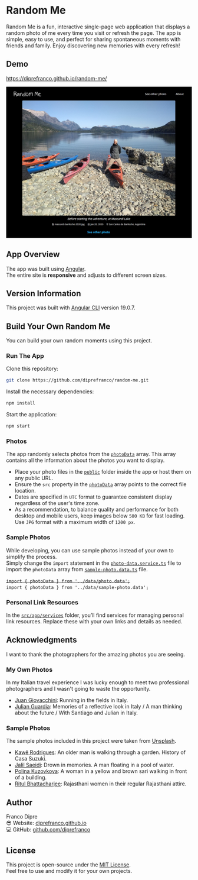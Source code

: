 # Random Me
Random Me is a fun, interactive single-page web application that displays a random photo of me every time you visit or refresh the page. The app is simple, easy to use, and perfect for sharing spontaneous moments with friends and family. Enjoy discovering new memories with every refresh!

## Demo
https://diprefranco.github.io/random-me/

![Website Screenshot](https://github.com/diprefranco/random-me/blob/main-new-readme/public/assets/images/website-screenshot.jpg)

## App Overview
The app was built using [Angular](https://angular.dev/).<br />
The entire site is **responsive** and adjusts to different screen sizes.

## Version Information
This project was built with [Angular CLI](https://github.com/angular/angular-cli) version 19.0.7.

## Build Your Own Random Me
You can build your own random moments using this project.

### Run The App
Clone this repository:

```bash
git clone https://github.com/diprefranco/random-me.git
```

Install the necessary dependencies:

```bash
npm install
```

Start the application:

```bash
npm start
```

### Photos
The app randomly selects photos from the [`photoData`](https://github.com/diprefranco/random-me/blob/main/src/app/data/photo.data.ts) array. This array contains all the information about the photos you want to display.<br />
- Place your photo files in the [`public`](https://github.com/diprefranco/random-me/tree/main/public) folder inside the app or host them on any public URL.
- Ensure the `src` property in the [`photoData`](https://github.com/diprefranco/random-me/blob/main/src/app/data/photo.data.ts) array points to the correct file location.
- Dates are specified in `UTC` format to guarantee consistent display regardless of the user's time zone.
- As a recommendation, to balance quality and performance for both desktop and mobile users, keep images below `500 KB` for fast loading. Use `JPG` format with a maximum width of `1200 px`.

### Sample Photos
While developing, you can use sample photos instead of your own to simplify the process.<br />
Simply change the `import` statement in the [`photo-data.service.ts`](https://github.com/diprefranco/random-me/blob/main/src/app/services/photo-data.service.ts) file to import the `photoData` array from [`sample-photo.data.ts`](https://github.com/diprefranco/random-me/blob/main/src/app/data/sample-photo.data.ts) file.

~~`import { photoData } from '../data/photo.data';`~~<br />
`import { photoData } from '../data/sample-photo.data';`

### Personal Link Resources
In the [`src/app/services`](https://github.com/diprefranco/random-me/tree/main/src/app/services) folder, you’ll find services for managing personal link resources. Replace these with your own links and details as needed.

## Acknowledgments
I want to thank the photographers for the amazing photos you are seeing.

### My Own Photos
In my Italian travel experience I was lucky enough to meet two professional photographers and I wasn't going to waste the opportunity.
- [Juan Giovacchini](https://www.instagram.com/juangiovacchini/): Running in the fields in Italy.
- [Julian Guardia](https://www.julianguardiaphoto.com/): Memories of a reflective look in Italy / A man thinking about the future / With Santiago and Julian in Italy.

### Sample Photos
The sample photos included in this project were taken from [Unsplash](https://unsplash.com/).
- [Kawê Rodrigues](https://unsplash.com/@kawerodriguess): An older man is walking through a garden. History of Casa Suzuki.
- [Jalil Saeidi](https://unsplash.com/@jalil_sd): Drown in memories. A man floating in a pool of water.
- [Polina Kuzovkova](https://unsplash.com/@p_kuzovkova): A woman in a yellow and brown sari walking in front of a building.
- [Ritul Bhattacharjee](https://unsplash.com/@rd_ritul7): Rajasthani women in their regular Rajasthani attire.

## Author
Franco Dipre<br />
😎 Website: [diprefranco.github.io](https://diprefranco.github.io/)<br />
💻 GitHub: [github.com/diprefranco](https://github.com/diprefranco/)

## License
This project is open-source under the [MIT License](LICENSE).<br />
Feel free to use and modify it for your own projects.
